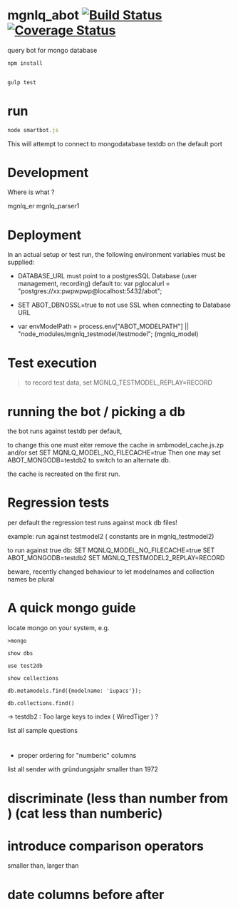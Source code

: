 # mgnlq_abot [![Build Status](https://travis-ci.org/jfseb/mgnlq_abot.svg?branch=master)](https://travis-ci.org/jfseb/mgnlq_abot) [![Coverage Status](https://coveralls.io/repos/github/jfseb/mgnlq_abot/badge.svg)](https://coveralls.io/github/jfseb/mgnlq_abot)


query bot for mongo database



```javascript
npm install


gulp test
```


# run


```javascript
node smartbot.js
```

This will attempt to connect to mongodatabase
testdb on the default port



# Development

Where is what ?

mgnlq_er
mgnlq_parser1




# Deployment


In an actual setup or test run, the following environment variables
must be supplied:

- DATABASE_URL must point to a postgresSQL Database (user management, recording)
                     default to:  var pglocalurl = "postgres://xx:pwpwpwp@localhost:5432/abot";

- SET ABOT_DBNOSSL=true to not use SSL when connecting to Database URL



- var envModelPath = process.env["ABOT_MODELPATH"] || "node_modules/mgnlq_testmodel/testmodel"; (mgnlq_model)


# Test execution

> to record test data, set MGNLQ_TESTMODEL_REPLAY=RECORD

# running the bot / picking a db

the bot runs against testdb per default,

to change this one must eiter remove the cache in smbmodel\_cache.js.zp and/or set
 SET MQNLQ_MODEL_NO_FILECACHE=true
Then one may set ABOT_MONGODB=testdb2  to switch to an alternate db.

the cache is recreated on the first run.



# Regression tests

per default the regression test runs against mock db files!


 example: run against testmodel2  ( constants are in mgnlq_testmodel2)

to run against true db:
 SET MQNLQ_MODEL_NO_FILECACHE=true
 SET ABOT_MONGODB=testdb2
 SET MGNLQ_TESTMODEL2_REPLAY=RECORD


beware, recently changed behaviour to let modelnames and collection names be plural

# A quick mongo guide

locate mongo on your system, e.g.
```
>mongo

show dbs

use test2db

show collections

db.metamodels.find({modelname: 'iupacs'});

db.collections.find()

```


-> testdb2 : Too large keys to index ( WiredTiger ) ?

list all sample questions


#
- proper ordering for "numberic" columns

list all sender with gründungsjahr smaller than 1972

# discriminate    (less than number <coundcat> from )     (cat less than numberic)


# introduce comparison operators

  smaller than,  larger than

# date columns   before after


